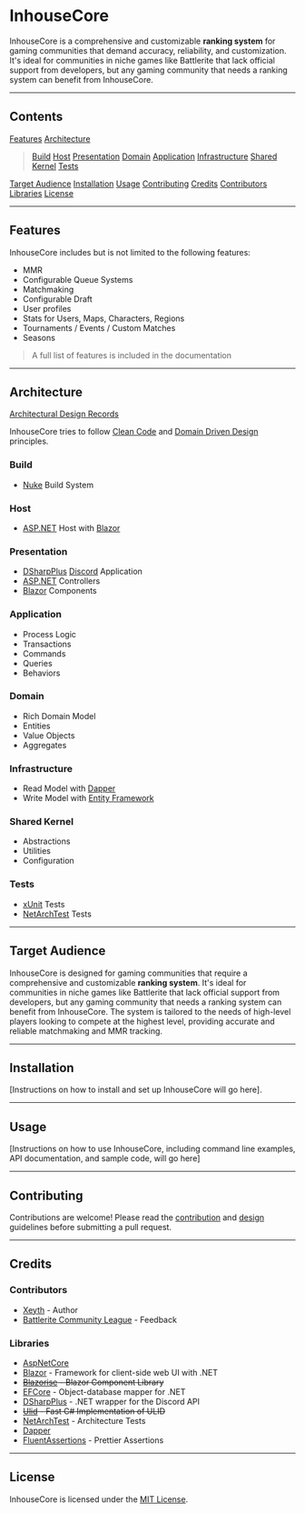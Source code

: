 # InhouseCore
InhouseCore is a comprehensive and customizable **ranking system** for gaming communities that demand accuracy, reliability, and customization. It's ideal for communities in niche games like Battlerite that lack official support from developers, but any gaming community that needs a ranking system can benefit from InhouseCore. 

---
## Contents
[Features](#Features)
[Architecture](#Architecture)
> [Build](#Build)
> [Host](#Host)
> [Presentation](#Presentation)
> [Domain](#Domain)
> [Application](#Application)
> [Infrastructure](#Infrastructure)
> [Shared Kernel](#Shared-Kernel)
> [Tests](#Tests)

[Target Audience](#Target-Audience)
[Installation](#Installation)
[Usage](#Usage)
[Contributing](#Contributing)
[Credits](#Credits)
[Contributors](#Contributors)
[Libraries](#Libraries)
[License](#License)

---
## Features
InhouseCore includes but is not limited to the following features:
- MMR
- Configurable Queue Systems
- Matchmaking
- Configurable Draft
- User profiles
- Stats for Users, Maps, Characters, Regions
- Tournaments / Events / Custom Matches
- Seasons
> A full list of features is included in the documentation
---
## Architecture
[Architectural Design Records](Documentation/adr.md)

InhouseCore tries to follow [Clean Code](https://gist.github.com/wojteklu/73c6914cc446146b8b533c0988cf8d29) and [Domain Driven Design](https://en.wikipedia.org/wiki/Domain-driven_design) principles.

### Build
- [Nuke](https://nuke.build) Build System 
### Host
- [ASP.NET](https://dotnet.microsoft.com/en-us/apps/aspnet) Host with [Blazor](https://dotnet.microsoft.com/en-us/apps/aspnet/web-apps/blazor)
### Presentation
- [DSharpPlus](https://dsharpplus.github.io/DSharpPlus/) [Discord](https://discord.com) Application
- [ASP.NET](https://dotnet.microsoft.com/en-us/apps/aspnet) Controllers
- [Blazor](https://dotnet.microsoft.com/en-us/apps/aspnet/web-apps/blazor) Components
### Application
- Process Logic
- Transactions
- Commands
- Queries
- Behaviors
### Domain
- Rich Domain Model
- Entities
- Value Objects
- Aggregates
### Infrastructure
- Read Model with [Dapper](https://github.com/DapperLib/Dapper)
- Write Model with [Entity Framework](https://learn.microsoft.com/en-us/ef/)
### Shared Kernel
- Abstractions
- Utilities
- Configuration
### Tests
- [xUnit](https://xunit.net) Tests
- [NetArchTest](https://www.ben-morris.com/writing-archunit-style-tests-for-net-and-c-for-self-testing-architectures/) Tests
---
## Target Audience
InhouseCore is designed for gaming communities that require a comprehensive and customizable **ranking system**. It's ideal for communities in niche games like Battlerite that lack official support from developers, but any gaming community that needs a ranking system can benefit from InhouseCore. The system is tailored to the needs of high-level players looking to compete at the highest level, providing accurate and reliable matchmaking and MMR tracking.

---
## Installation
[Instructions on how to install and set up InhouseCore will go here].

---
## Usage
[Instructions on how to use InhouseCore, including command line examples, API documentation, and sample code, will go here]

---
## Contributing
Contributions are welcome! Please read the [contribution](Documentation/contributing.md) and [design](Documentation/guidelines.md) guidelines before submitting a pull request.

---
## Credits
### Contributors
- [Xeyth](https://github.com/Xeythhhh) - Author
- [Battlerite Community League](https://discord.gg/bcl) - Feedback
### Libraries
- [AspNetCore](https://github.com/dotnet/aspnetcore)
- [Blazor](https://blazor.net/) - Framework for client-side web UI with .NET
- ~~[Blazorise](https://blazorise.com) - Blazor Component Library~~
- [EFCore](https://github.com/dotnet/efcore) - Object-database mapper for .NET
- [DSharpPlus](https://github.com/DSharpPlus/DSharpPlus) - .NET wrapper for the Discord API
- ~~[Ulid](https://github.com/Cysharp/Ulid) - Fast C# Implementation of ULID~~
- [NetArchTest](https://www.ben-morris.com/writing-archunit-style-tests-for-net-and-c-for-self-testing-architectures/) - Architecture Tests
- [Dapper](https://github.com/DapperLib/Dapper)
- [FluentAssertions](https://fluentassertions.com) - Prettier Assertions

---
## License
InhouseCore is licensed under the [MIT License](LICENSE).
